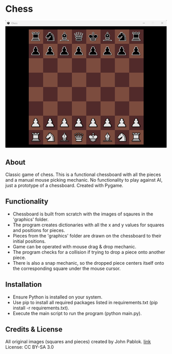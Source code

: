 # Chess

<p align="center">
    <img width="800" src="screenshot.png" alt="screenshot">
</p>

## About
Classic game of chess. This is a functional chessboard with all the pieces and a manual mouse picking mechanic.
No functionality to play against AI, just a prototype of a chessboard. Created with Pygame.

## Functionality
- Chessboard is built from scratch with the images of sqaures in the 'graphics' folder.
- The program creates dictionaries with all the x and y values for squares and positions for pieces.
- Pieces from the 'graphics' folder are drawn on the chessboard to their initial positions.
- Game can be operated with mouse drag & drop mechanic.
- The program checks for a collision if trying to drop a piece onto another piece.
- There is also a snap mechanic, so the dropped piece centers itself onto the corresponding square under the mouse cursor.

## Installation
- Ensure Python is installed on your system.
- Use pip to install all required packages listed in requirements.txt (pip install -r requirements.txt).
- Execute the main script to run the program (python main.py).

## Credits & License
All original images (squares and pieces) created by John Pablok. [link](https://opengameart.org/content/chess-pieces-and-board-squares)<br/>
License: CC BY-SA 3.0